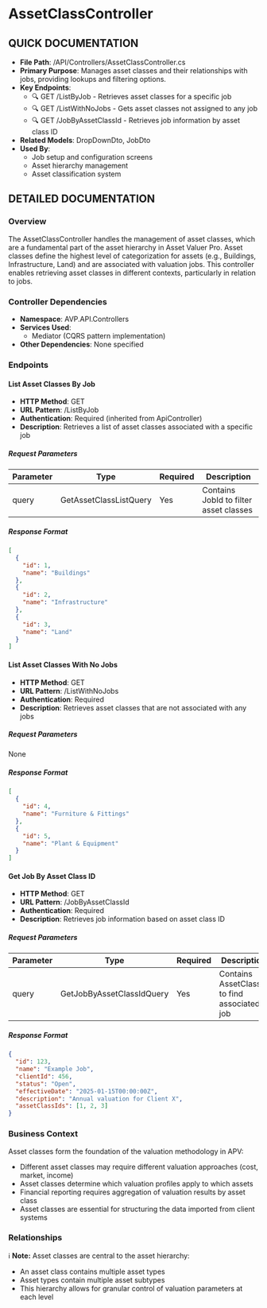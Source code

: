 # AssetClassController

## QUICK DOCUMENTATION
- **File Path**: /API/Controllers/AssetClassController.cs
- **Primary Purpose**: Manages asset classes and their relationships with jobs, providing lookups and filtering options.
- **Key Endpoints**: 
  - 🔍 GET /ListByJob - Retrieves asset classes for a specific job
  - 🔍 GET /ListWithNoJobs - Gets asset classes not assigned to any job
  - 🔍 GET /JobByAssetClassId - Retrieves job information by asset class ID
- **Related Models**: DropDownDto, JobDto
- **Used By**: 
  - Job setup and configuration screens
  - Asset hierarchy management
  - Asset classification system

## DETAILED DOCUMENTATION

### Overview
The AssetClassController handles the management of asset classes, which are a fundamental part of the asset hierarchy in Asset Valuer Pro. Asset classes define the highest level of categorization for assets (e.g., Buildings, Infrastructure, Land) and are associated with valuation jobs. This controller enables retrieving asset classes in different contexts, particularly in relation to jobs.

### Controller Dependencies
- **Namespace**: AVP.API.Controllers
- **Services Used**: 
  - Mediator (CQRS pattern implementation)
- **Other Dependencies**: None specified

### Endpoints

#### List Asset Classes By Job
- **HTTP Method**: GET
- **URL Pattern**: /ListByJob
- **Authentication**: Required (inherited from ApiController)
- **Description**: Retrieves a list of asset classes associated with a specific job

##### Request Parameters
| Parameter | Type | Required | Description |
|-----------|------|----------|-------------|
| query | GetAssetClassListQuery | Yes | Contains JobId to filter asset classes |

##### Response Format
```json
[
  {
    "id": 1,
    "name": "Buildings"
  },
  {
    "id": 2,
    "name": "Infrastructure"
  },
  {
    "id": 3,
    "name": "Land"
  }
]
```

#### List Asset Classes With No Jobs
- **HTTP Method**: GET
- **URL Pattern**: /ListWithNoJobs
- **Authentication**: Required
- **Description**: Retrieves asset classes that are not associated with any jobs

##### Request Parameters
None

##### Response Format
```json
[
  {
    "id": 4,
    "name": "Furniture & Fittings"
  },
  {
    "id": 5,
    "name": "Plant & Equipment"
  }
]
```

#### Get Job By Asset Class ID
- **HTTP Method**: GET
- **URL Pattern**: /JobByAssetClassId
- **Authentication**: Required
- **Description**: Retrieves job information based on asset class ID

##### Request Parameters
| Parameter | Type | Required | Description |
|-----------|------|----------|-------------|
| query | GetJobByAssetClassIdQuery | Yes | Contains AssetClassId to find associated job |

##### Response Format
```json
{
  "id": 123,
  "name": "Example Job",
  "clientId": 456,
  "status": "Open",
  "effectiveDate": "2025-01-15T00:00:00Z",
  "description": "Annual valuation for Client X",
  "assetClassIds": [1, 2, 3]
}
```

### Business Context
Asset classes form the foundation of the valuation methodology in APV:

- Different asset classes may require different valuation approaches (cost, market, income)
- Asset classes determine which valuation profiles apply to which assets
- Financial reporting requires aggregation of valuation results by asset class
- Asset classes are essential for structuring the data imported from client systems

### Relationships
ℹ️ **Note:** Asset classes are central to the asset hierarchy:
- An asset class contains multiple asset types
- Asset types contain multiple asset subtypes
- This hierarchy allows for granular control of valuation parameters at each level